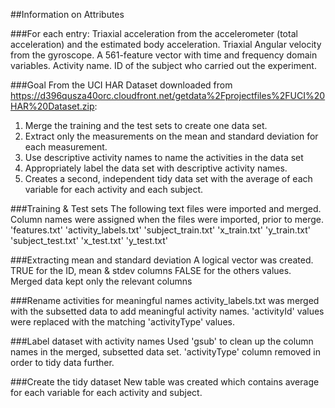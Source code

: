 ##Information on Attributes 

###For each entry:
Triaxial acceleration from the accelerometer (total acceleration) and the estimated body acceleration.
Triaxial Angular velocity from the gyroscope.
A 561-feature vector with time and frequency domain variables.
Activity name.
ID of the subject who carried out the experiment.

###Goal
From the UCI HAR Dataset downloaded from https://d396qusza40orc.cloudfront.net/getdata%2Fprojectfiles%2FUCI%20HAR%20Dataset.zip:
1. Merge the training and the test sets to create one data set. 
2. Extract only the measurements on the mean and standard deviation for each measurement. 
3. Use descriptive activity names to name the activities in the data set 
4. Appropriately label the data set with descriptive activity names. 
5. Creates a second, independent tidy data set with the average of each variable for each activity and each subject.

###Training & Test sets
The following text files were imported and merged. 
Column names were assigned when the files were imported, prior to merge. 
'features.txt'
'activity_labels.txt'
'subject_train.txt'
'x_train.txt'
'y_train.txt'
'subject_test.txt'
'x_test.txt'
'y_test.txt'

###Extracting mean and standard deviation
A logical vector was created.
TRUE for the ID, mean & stdev columns
FALSE for the others values.
Merged data kept only the relevant columns

###Rename activities for meaningful names
activity_labels.txt was merged with the subsetted data to add meaningful activity names.
'activityId' values were replaced with the matching 'activityType' values.

###Label dataset with activity names
Used 'gsub' to clean up the column names in the merged, subsetted data set. 
'activityType' column removed in order to tidy data further.

###Create the tidy dataset
New table was created which contains average for each variable for each activity and subject.
